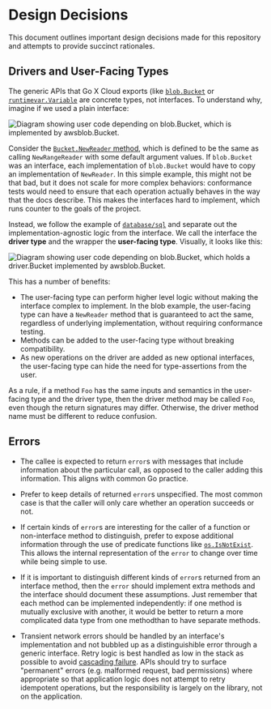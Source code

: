 # Design Decisions

This document outlines important design decisions made for this repository and
attempts to provide succinct rationales.

## Drivers and User-Facing Types

The generic APIs that Go X Cloud exports (like [`blob.Bucket`][] or
[`runtimevar.Variable`][] are concrete types, not interfaces. To understand why,
imagine if we used a plain interface:

![Diagram showing user code depending on blob.Bucket, which is implemented by
awsblob.Bucket.](img/user-facing-type-no-driver.png)

Consider the [`Bucket.NewReader` method][], which is defined to be the same as
calling `NewRangeReader` with some default argument values. If `blob.Bucket` was
an interface, each implementation of `blob.Bucket` would have to copy an
implementation of `NewReader`. In this simple example, this might not be that
bad, but it does not scale for more complex behaviors: conformance tests would
need to ensure that each operation actually behaves in the way that the docs
describe. This makes the interfaces hard to implement, which runs counter to the
goals of the project.

Instead, we follow the example of [`database/sql`][] and separate out the
implementation-agnostic logic from the interface. We call the interface the
**driver type** and the wrapper the **user-facing type**. Visually, it looks
like this:

![Diagram showing user code depending on blob.Bucket, which holds a
driver.Bucket implemented by awsblob.Bucket.](img/user-facing-type.png)

This has a number of benefits:

-  The user-facing type can perform higher level logic without making the
   interface complex to implement. In the blob example, the user-facing type can
   have a `NewReader` method that is guaranteed to act the same, regardless of
   underlying implementation, without requiring conformance testing.
-  Methods can be added to the user-facing type without breaking compatibility.
-  As new operations on the driver are added as new optional interfaces, the
   user-facing type can hide the need for type-assertions from the user.

As a rule, if a method `Foo` has the same inputs and semantics in the
user-facing type and the driver type, then the driver method may be called
`Foo`, even though the return signatures may differ. Otherwise, the driver
method name must be different to reduce confusion.

[`blob.Bucket`]: https://godoc.org/github.com/google/go-x-cloud/blob#Bucket
[`runtimevar.Variable`]: https://godoc.org/github.com/google/go-x-cloud/runtimevar#Variable
[`Bucket.NewReader` method]: https://godoc.org/github.com/google/go-x-cloud/blob#Bucket.NewReader
[`database/sql`]: https://godoc.org/database/sql

## Errors

-   The callee is expected to return `error`s with messages that include
    information about the particular call, as opposed to the caller adding this
    information. This aligns with common Go practice.

-   Prefer to keep details of returned `error`s unspecified. The most common
    case is that the caller will only care whether an operation succeeds or not.

-   If certain kinds of `error`s are interesting for the caller of a function or
    non-interface method to distinguish, prefer to expose additional information
    through the use of predicate functions like
    [`os.IsNotExist`](https://golang.org/pkg/os/#IsNotExist). This allows the
    internal representation of the `error` to change over time while being
    simple to use.

-   If it is important to distinguish different kinds of `error`s returned from
    an interface method, then the `error` should implement extra methods and the
    interface should document these assumptions. Just remember that each method
    can be implemented independently: if one method is mutually exclusive with
    another, it would be better to return a more complicated data type from one
    methodthan to have separate methods.

-   Transient network errors should be handled by an interface's implementation
    and not bubbled up as a distinguishible error through a generic interface.
    Retry logic is best handled as low in the stack as possible to avoid
    [cascading failure][]. APIs should try to surface "permanent" errors (e.g.
    malformed request, bad permissions) where appropriate so that application
    logic does not attempt to retry idempotent operations, but the
    responsibility is largely on the library, not on the application.

[cascading failure]: https://landing.google.com/sre/book/chapters/addressing-cascading-failures.html

